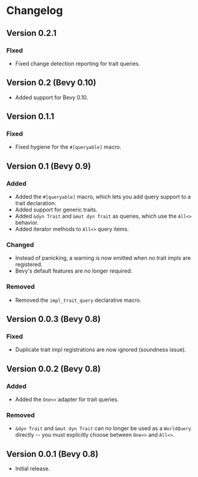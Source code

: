 # Changelog

## Version 0.2.1

### FIxed

* Fixed change detection reporting for trait queries.

## Version 0.2 (Bevy 0.10)

* Added support for Bevy 0.10.

## Version 0.1.1

### Fixed

* Fixed hygiene for the `#[queryable]` macro.

## Version 0.1 (Bevy 0.9)

### Added

* Added the `#[queryable]` macro, which lets you add query support to a trait declaration.
* Added support for generic traits.
* Added `&dyn Trait` and `&mut dyn Trait` as queries, which use the `All<>` behavior.
* Added iterator methods to `All<>` query items.

### Changed

* Instead of panicking, a warning is now emitted when no trait impls are registered.
* Bevy's default features are no longer required.

### Removed

* Removed the `impl_trait_query` declarative macro.

## Version 0.0.3 (Bevy 0.8)

### Fixed

* Duplicate trait impl registrations are now ignored (soundness issue).

## Version 0.0.2 (Bevy 0.8)

### Added

* Added the `One<>` adapter for trait queries.

### Removed

* `&dyn Trait` and `&mut dyn Trait` can no longer be used as a `WorldQuery` directly
-- you must explicitly choose between `One<>` and `All<>`.

## Version 0.0.1 (Bevy 0.8)

* Initial release.

